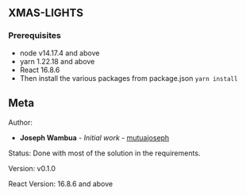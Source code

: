 ## XMAS-LIGHTS

### Prerequisites
* node v14.17.4 and above
* yarn 1.22.18 and above
* React 16.8.6
* Then install the various packages from package.json `yarn install`

Meta
----
Author:
   * **Joseph Wambua** - *Initial work* - [mutuajoseph](https://github.com/mutuajoseph)


Status:
    Done with most of the solution in the requirements.

Version:
    v0.1.0

React Version:
    16.8.6 and above